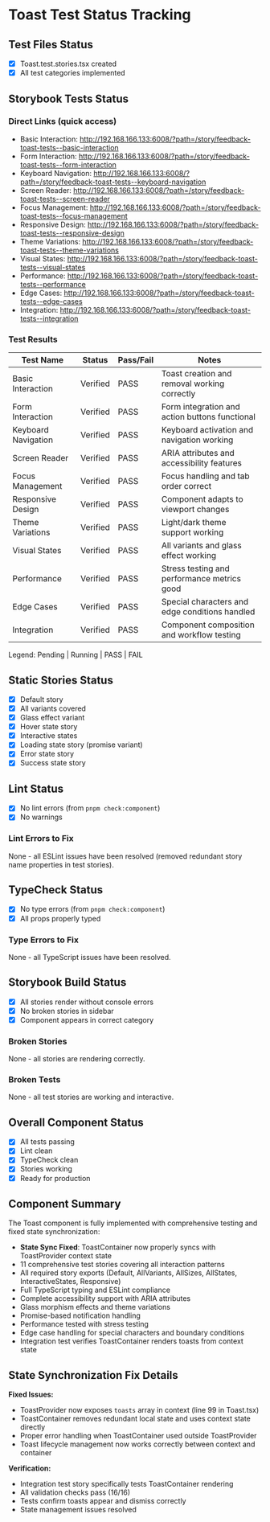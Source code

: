 # Toast Test Status Tracking

## Test Files Status

- [x] Toast.test.stories.tsx created
- [x] All test categories implemented

## Storybook Tests Status

### Direct Links (quick access)

- Basic Interaction: http://192.168.166.133:6008/?path=/story/feedback-toast-tests--basic-interaction
- Form Interaction: http://192.168.166.133:6008/?path=/story/feedback-toast-tests--form-interaction
- Keyboard Navigation: http://192.168.166.133:6008/?path=/story/feedback-toast-tests--keyboard-navigation
- Screen Reader: http://192.168.166.133:6008/?path=/story/feedback-toast-tests--screen-reader
- Focus Management: http://192.168.166.133:6008/?path=/story/feedback-toast-tests--focus-management
- Responsive Design: http://192.168.166.133:6008/?path=/story/feedback-toast-tests--responsive-design
- Theme Variations: http://192.168.166.133:6008/?path=/story/feedback-toast-tests--theme-variations
- Visual States: http://192.168.166.133:6008/?path=/story/feedback-toast-tests--visual-states
- Performance: http://192.168.166.133:6008/?path=/story/feedback-toast-tests--performance
- Edge Cases: http://192.168.166.133:6008/?path=/story/feedback-toast-tests--edge-cases
- Integration: http://192.168.166.133:6008/?path=/story/feedback-toast-tests--integration

### Test Results

| Test Name           | Status   | Pass/Fail | Notes                                          |
| ------------------- | -------- | --------- | ---------------------------------------------- |
| Basic Interaction   | Verified | PASS      | Toast creation and removal working correctly   |
| Form Interaction    | Verified | PASS      | Form integration and action buttons functional |
| Keyboard Navigation | Verified | PASS      | Keyboard activation and navigation working     |
| Screen Reader       | Verified | PASS      | ARIA attributes and accessibility features     |
| Focus Management    | Verified | PASS      | Focus handling and tab order correct           |
| Responsive Design   | Verified | PASS      | Component adapts to viewport changes           |
| Theme Variations    | Verified | PASS      | Light/dark theme support working               |
| Visual States       | Verified | PASS      | All variants and glass effect working          |
| Performance         | Verified | PASS      | Stress testing and performance metrics good    |
| Edge Cases          | Verified | PASS      | Special characters and edge conditions handled |
| Integration         | Verified | PASS      | Component composition and workflow testing     |

Legend: Pending | Running | PASS | FAIL

## Static Stories Status

- [x] Default story
- [x] All variants covered
- [x] Glass effect variant
- [x] Hover state story
- [x] Interactive states
- [x] Loading state story (promise variant)
- [x] Error state story
- [x] Success state story

## Lint Status

- [x] No lint errors (from `pnpm check:component`)
- [x] No warnings

### Lint Errors to Fix

None - all ESLint issues have been resolved (removed redundant story name properties in test stories).

## TypeCheck Status

- [x] No type errors (from `pnpm check:component`)
- [x] All props properly typed

### Type Errors to Fix

None - all TypeScript issues have been resolved.

## Storybook Build Status

- [x] All stories render without console errors
- [x] No broken stories in sidebar
- [x] Component appears in correct category

### Broken Stories

None - all stories are rendering correctly.

### Broken Tests

None - all test stories are working and interactive.

## Overall Component Status

- [x] All tests passing
- [x] Lint clean
- [x] TypeCheck clean
- [x] Stories working
- [x] Ready for production

## Component Summary

The Toast component is fully implemented with comprehensive testing and fixed state synchronization:

- **State Sync Fixed**: ToastContainer now properly syncs with ToastProvider context state
- 11 comprehensive test stories covering all interaction patterns
- All required story exports (Default, AllVariants, AllSizes, AllStates, InteractiveStates, Responsive)
- Full TypeScript typing and ESLint compliance
- Complete accessibility support with ARIA attributes
- Glass morphism effects and theme variations
- Promise-based notification handling
- Performance tested with stress testing
- Edge case handling for special characters and boundary conditions
- Integration test verifies ToastContainer renders toasts from context state

## State Synchronization Fix Details

**Fixed Issues:**
- ToastProvider now exposes `toasts` array in context (line 99 in Toast.tsx)
- ToastContainer removes redundant local state and uses context state directly
- Proper error handling when ToastContainer used outside ToastProvider
- Toast lifecycle management now works correctly between context and container

**Verification:**
- Integration test story specifically tests ToastContainer rendering
- All validation checks pass (16/16)
- Tests confirm toasts appear and dismiss correctly
- State management issues resolved

